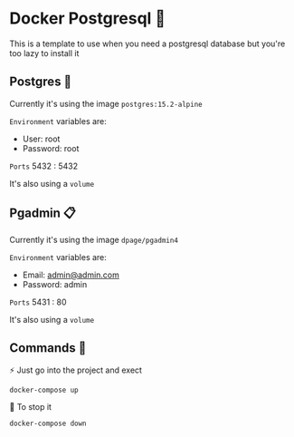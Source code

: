 # Docker Postgresql 🐳
This is a template to use when you need a postgresql database but you're too lazy to install it 

## Postgres 🐘
Currently it's using the image `postgres:15.2-alpine`

`Environment` variables are:
- User: root
- Password: root

`Ports` 5432 : 5432

It's also using a `volume`

## Pgadmin 📋

Currently it's using the image `dpage/pgadmin4`

`Environment` variables are:
- Email: admin@admin.com   
- Password: admin

`Ports` 5431 : 80

It's also using a `volume`

## Commands 🚀

⚡ Just go into the project and exect 

```
docker-compose up
```

🛑 To stop it

```
docker-compose down
```
